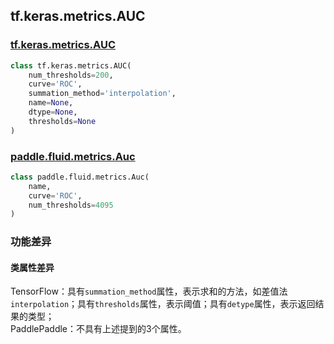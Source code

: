 ## tf.keras.metrics.AUC

### [tf.keras.metrics.AUC](https://www.tensorflow.org/api_docs/python/tf/keras/metrics/AUC)

```python
class tf.keras.metrics.AUC(
    num_thresholds=200,
    curve='ROC',
    summation_method='interpolation',
    name=None,
    dtype=None,
    thresholds=None
)
```

### [paddle.fluid.metrics.Auc](https://www.paddlepaddle.org.cn/documentation/docs/zh/1.5/api_cn/metrics_cn.html#auc)
```python
class paddle.fluid.metrics.Auc(
    name, 
    curve='ROC', 
    num_thresholds=4095
)
```

### 功能差异

#### 类属性差异
TensorFlow：具有`summation_method`属性，表示求和的方法，如差值法`interpolation`；具有`thresholds`属性，表示阈值；具有`detype`属性，表示返回结果的类型；    
PaddlePaddle：不具有上述提到的3个属性。  
